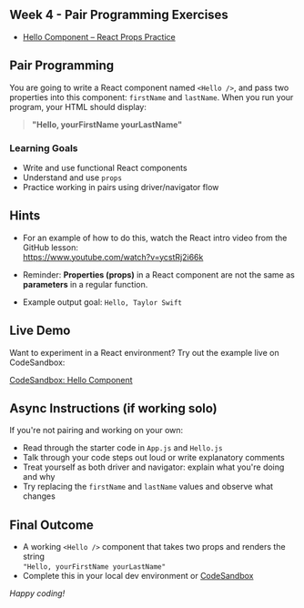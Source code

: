## Week 4 - Pair Programming Exercises
- [Hello Component – React Props Practice](./hello-component)


##  Pair Programming

You are going to write a React component named `<Hello />`, and pass two properties into this component: `firstName` and `lastName`. When you run your program, your HTML should display:

> **"Hello, yourFirstName yourLastName"**

### Learning Goals

- Write and use functional React components
- Understand and use `props`
- Practice working in pairs using driver/navigator flow

## Hints

- For an example of how to do this, watch the React intro video from the GitHub lesson:  
   https://www.youtube.com/watch?v=ycstRj2i66k

- Reminder: **Properties (props)** in a React component are not the same as **parameters** in a regular function.

- Example output goal: `Hello, Taylor Swift`

## Live Demo

Want to experiment in a React environment? Try out the example live on CodeSandbox:

[CodeSandbox: Hello Component](https://codesandbox.io/s/techtonica-hi-component-vewdx3?file=/src/App.js:23-183)

## Async Instructions (if working solo)

If you're not pairing and working on your own:

- Read through the starter code in `App.js` and `Hello.js`
- Talk through your code steps out loud or write explanatory comments
- Treat yourself as both driver and navigator: explain what you're doing and why
- Try replacing the `firstName` and `lastName` values and observe what changes

## Final Outcome

- A working `<Hello />` component that takes two props and renders the string  
  `"Hello, yourFirstName yourLastName"`
- Complete this in your local dev environment or [CodeSandbox](https://codesandbox.io/)

_Happy coding!_
